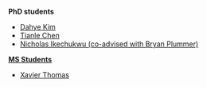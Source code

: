 **PhD students**
- <a href="https://kim-dahye.github.io/"> Dahye Kim
- <a href="https://cs-people.bu.edu/tianle/"> Tianle Chen
- <a href="https://www.bu.edu/cs/profiles/nicholas-ikechukwu/"> Nicholas Ikechukwu (co-advised with <a href="https://bryanplummer.com/"> Bryan Plummer) 

**MS Students**
- <a href="https://xavierohan.github.io/"> Xavier Thomas
